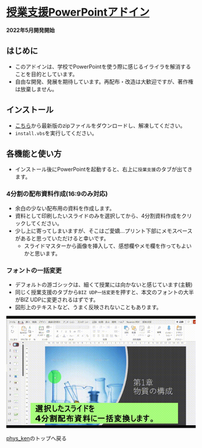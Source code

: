 # [授業支援PowerPointアドイン](https://phys-ken.github.io/pptxAddIn_ForSchool/)
**2022年5月開発開始**

## はじめに
* このアドインは、学校でPowerPointを使う際に感じるイライラを解消することを目的としています。
* 自由な開発、発展を期待しています。再配布・改造は大歓迎ですが、著作権は放棄しません。

## インストール
* [こちら](https://github.com/phys-ken/pptxAddIn_ForSchool/releases)から最新版のzipファイルをダウンロードし、解凍してください。
* `install.vbs`を実行してください。

## 各機能と使い方
* インストール後にPowerPointを起動すると、右上に`授業支援`のタブが出てきます。

### 4分割の配布資料作成(16:9のみ対応)
* 余白の少ない配布用の資料を作成します。
* 資料として印刷したいスライドのみを選択してから、4分割資料作成をクリックしてください。
* 少し上に寄ってしまいますが、そこはご愛嬌...プリント下部にメモスペースがあると思っていただけると幸いです。
  * スライドマスターから画像を挿入して、感想欄やメモ欄を作ってもよいかと思います。 

### フォントの一括変更
* デフォルトの游ゴシックは、細くて授業には向かないと感じています(主観)
* 同じく授業支援のタブから`BIZ UDP一括変更`を押すと、本文のフォントの大半がBIZ UDPに変更されるはずです。
* 図形上のテキストなど、うまく反映されないこともあります。

![アドインの使い方](files/アドイン使い方.gif)

[phys_ken](https://phys-ken.github.io/phys-ken/)のトップへ戻る
